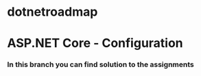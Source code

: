 # dotnetroadmap
# ASP.NET Core - Configuration
### In this branch you can find solution to the assignments
